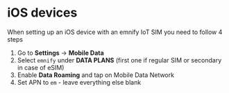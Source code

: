 # iOS devices

When setting up an iOS device with an emnify IoT SIM you need to follow 4 steps

1. Go to **Settings** → **Mobile Data**
1. Select `emnify` under **DATA PLANS** (first one if regular SIM or secondary in case of eSIM)
1. Enable **Data Roaming** and tap on Mobile Data Network
1. Set APN to `em` - leave everything else blank
